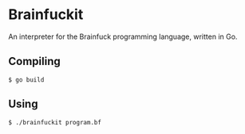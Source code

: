# Brainfuckit

An interpreter for the Brainfuck programming language, written in Go.

## Compiling

`$ go build`


## Using

`$ ./brainfuckit program.bf`

